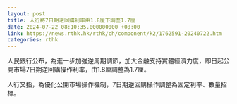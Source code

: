 ```yaml
---
layout: post
title: 人行將7日期逆回購利率由1.8厘下調至1.7厘
date: 2024-07-22 08:10:35.000000000 +08:00
link: https://news.rthk.hk/rthk/ch/component/k2/1762591-20240722.htm
categories: rthk
---
```


人民銀行公布，為進一步加強逆周期調節，加大金融支持實體經濟力度，即日起公開市場7日期逆回購操作利率，由1.8厘調整為1.7厘。

人行又指，為優化公開市場操作機制，7日期逆回購操作調整為固定利率、數量招標。
